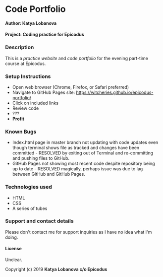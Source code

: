 # Code Portfolio
#### Author: Katya Lobanova
#### Project: Coding practice for Epicodus

### Description

This is a _practice website_ and _code portfolio_ for the evening part-time course at Epicodus.

### Setup Instructions

* Open web browser (Chrome, Firefox, or Safari preferred)
* Navigate to GitHub Pages site: https://witcheries.github.io/epicodus-portfolio/
* Click on included links
* Review code
* ???
* **Profit**

### Known Bugs

* Index.html page in master branch not updating with code updates even though terminal shows file as tracked and changes have been committed - RESOLVED by exiting out of Terminal and re-committing and pushing files to GitHub.
* GitHub Pages not showing most recent code despite repository being up to date - RESOLVED magically, perhaps issue was due to lag between GitHub and GitHub Pages.

### Technologies used
* HTML
* CSS
* A series of tubes

### Support and contact details
Please don't contact me for support inquiries as I have no idea what I'm doing.

#### License

Unclear.

Copyright (c) 2019 **Katya Lobanova c/o Epicodus**
